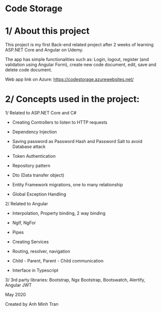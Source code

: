 # Code Storage

# 1/ About this project

This project is my first Back-end related project after 2 weeks of learning ASP.NET Core and Angular on Udemy.

The app has simple functionalities such as: Login, logout, register (and validation using Angular Form), create new code document, edit, save and delete code document.

Web app link on Azure: https://codestorage.azurewebsites.net/

# 2/ Concepts used in the project:

1/ Related to ASP.NET Core and C#

+ Creating Controllers to listen to HTTP requests

+ Dependency Injection

+ Saving password as Password Hash and Password Salt to avoid Database attack

+ Token Authentication

+ Repository pattern

+ Dto (Data transfer object)

+ Entity Framework migrations, one to many relationship

+ Global Exception Handling


2/ Related to Angular

+ Interpolation, Property binding, 2 way binding

+ NgIf, NgFor

+ Pipes

+ Creating Services

+ Routing, resolver, navigation

+ Child - Parent, Parent - Child communication

+ Interface in Typescript


3/ 3rd party libraries: Bootstrap, Ngx Bootstrap, Bootswatch, Alertify, Angular JWT

May 2020

Created by Anh Minh Tran
